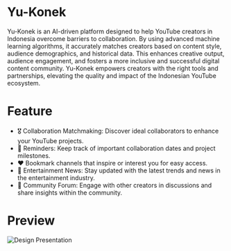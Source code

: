 # Yu-Konek 
Yu-Konek is an AI-driven platform designed to help YouTube creators in Indonesia overcome barriers to collaboration. By using advanced machine learning algorithms, it accurately matches creators based on content style, audience demographics, and historical data. This enhances creative output, audience engagement, and fosters a more inclusive and successful digital content community. Yu-Konek empowers creators with the right tools and partnerships, elevating the quality and impact of the Indonesian YouTube ecosystem.

# Feature
- :medal_military: Collaboration Matchmaking: Discover ideal collaborators to enhance your YouTube projects.
- :bookmark_tabs: Reminders: Keep track of important collaboration dates and project milestones.
- :heart: Bookmark channels that inspire or interest you for easy access.
- :newspaper: Entertainment News: Stay updated with the latest trends and news in the entertainment industry.
- :busts_in_silhouette: Community Forum: Engage with other creators in discussions and share insights within the community.

# Preview
![Design Presentation](https://github.com/Yu-Konek/Yu-Konek/assets/170302643/223dc64e-472b-4aff-86c4-c8c6226f5ea9)
